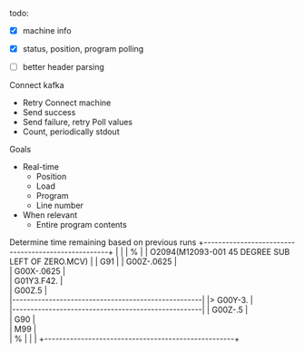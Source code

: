 todo:  
  - [x] machine info  
  - [x] status, position, program polling  
  - [ ] better header parsing  


Connect kafka
  - Retry
Connect machine
  - Send success
  - Send failure, retry
Poll values
  - Count, periodically stdout

Goals
  - Real-time
    - Position
    - Load
    - Program
    - Line number
  - When relevant
    - Entire program contents



Determine time remaining based on previous runs
+----------------------------------------------------+
|                                                    |
|  %                                                 |
|  O2094(M12093-001 45 DEGREE SUB LEFT OF ZERO.MCV)  |
|  G91                                               | 
|  G00Z-.0625                                        |                                                            
|  G00X-.0625                                        |                                                            
|  G01Y3.F42.                                        |                                                            
|  G00Z.5                                            |                                                        
|----------------------------------------------------|
|> G00Y-3.                                           |                                                        
|----------------------------------------------------|
|  G00Z-.5                                           |                                                        
|  G90                                               |                                                    
|  M99                                               |                                                    
|  %                                                 |
|                                                    |
+----------------------------------------------------+
